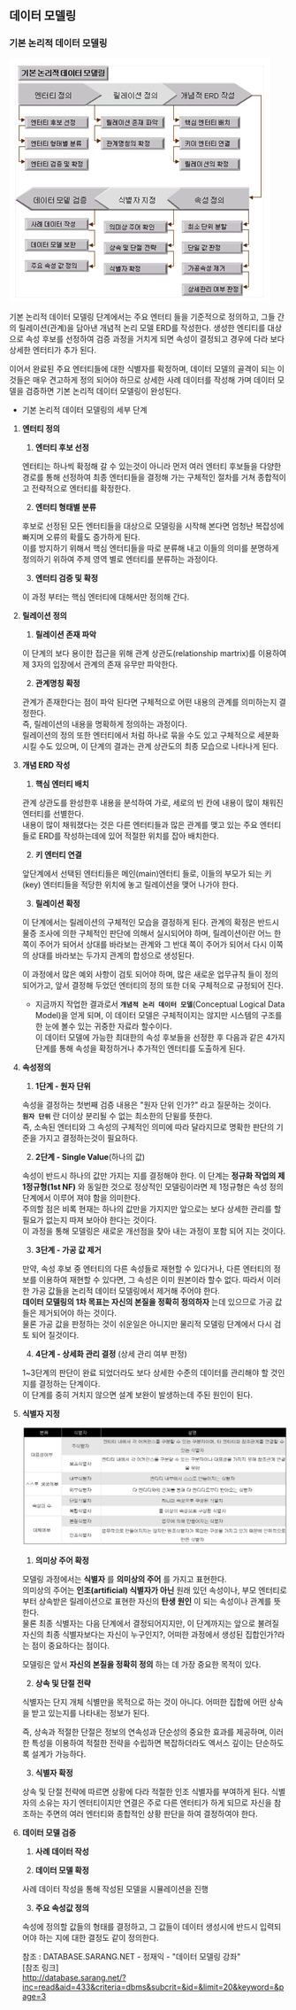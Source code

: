 ## 데이터 모델링


### __기본 논리적 데이터 모델링__

![basicmodel](../image/basicmodel.PNG)

 기본 논리적 데이터 모델링 단계에서는 주요 엔터티 들을 기준적으로 정의하고, 그들 간의 릴레이션(관계)을 담아낸 개념적 논리 모델 ERD를 작성한다. 생성한 엔티티를 대상으로 속성 후보를 선정하여 검증 과정을 거치게 되면 속성이 결정되고 경우에 다라 보다 상세한 엔터티가 추가 된다.

이어서 완료된 주요 엔터티들에 대한 식별자를 확정하며, 데이터 모델의 골격이 되는 이것들은 매우 견고하게 정의 되어야 하므로 상세한 사례 데이터를 작성해 가며 데이터 모델을 검증하면 기본 논리적 데이터 모델링이 완성된다.
  
- 기본 논리적 데이터 모델링의 세부 단계  
1. __엔터티 정의__
 
   1. __엔터티 후보 선정__
    
    엔터티는 하나씩 확정해 갈 수 있는것이 아니라 먼저 여러 엔터티 후보들을 다양한 경로를 통해 선정하여 최종 엔터티들을 결정해 가는 구체적인 절차를 거쳐 종합적이고 전략적으로 엔터티를 확정한다.  
    
   2. __엔터티 형태별 분류__
  
     후보로 선정된 모든 엔터티들을 대상으로 모델링을 시작해 본다면 엄청난 복잡성에 빠지며 오류의 확률도 증가하게 된다.  
     이를 방지하기 위해서 핵심 엔터티들을 따로 분류해 내고 이들의 의미를 분명하게 정의하기 위하여 주제 영역 별로 엔터티를 분류하는 과정이다.
    
   3. __엔터티 검증 및 확정__  
   
     이 과정 부터는 핵심 엔터티에 대해서만 정의해 간다. 

1. __릴레이션 정의__

   1. __릴레이션 존재 파악__

    이 단계의 보다 용이한 접근을 위해 관계 상관도(relationship martrix)를 이용하여 제 3자의 입장에서 관계의 존재 유무만 파악한다.
    
   2. __관계명칭 확정__
   
    관계가 존재한다는 점이 파악 된다면 구체적으로 어떤 내용의 관계를 의미하는지 결정한다.  
    즉, 릴레이션의 내용을 명확하게 정의하는 과정이다.  
    릴레이션의 정의 또한 엔터티에서 처럼 하나로 묶을 수도 있고 구체적으로 세분화 시킬 수도 있으며, 이 단계의 결과는 관계 상관도의 최종 모습으로 나타나게 된다.
    
1. __개념 ERD 작성__

   1. __핵심 엔터티 배치__
   
    관계 상관도를 완성한후 내용을 분석하여 가로, 세로의 빈 칸에 내용이 많이 채워진 엔터티를 선별한다.  
    내용이 많이 채워졌다는 것은 다른 엔터티들과 많은 관계를 맺고 있는 주요 엔터티들로 ERD를 작성하는데에 있어 적절한 위치를 잡아 배치한다.
   
   2. __키 엔터티 연결__
   
    앞단계에서 선택된 엔터티들은 메인(main)엔터티 들로, 이들의 부모가 되는 키(key) 엔터티들을 적당한 위치에 놓고 릴레이션을 맺어 나가야 한다.
    
   3. __릴레이션 확정__
   
    이 단계에서는 릴레이션의 구체적인 모습을 결정하게 된다. 관계의 확정은 반드시 물증 조사에 의한 구체적인 판단에 의해서 실시되어야 하며, 릴레이션이란 어느 한 쪽이 주어가 되어서 상대를 바라보는 관계와 그 반대 쪽이 주어가 되어서 다시 이쪽의 상대를 바라보는 두가지 관계의 합성으로 생성된다.
    
    이 과정에서 많은 예외 사항이 검토 되어야 하며, 많은 새로운 업무규칙 들이 정의 되어가고, 앞서 결정해 두었던 엔터티의 정의 또한 더욱 구체적으로 규정되어 진다.
    
    * 지금까지 작업한 결과로서 __`개념적 논리 데이터 모델`__(Conceptual Logical Data Model)을 얻게 되며, 이 데이터 모델은 구체적이지는 않지만 시스템의 구조를 한 눈에 볼수 있는 귀중한 자료라 할수이다.  
     이 데이터 모델에 가능한 최대한의 속성 후보들을 선정한 후 다음과 같은 4가지 단계를 통해 속성을 확정하거나 추가적인 엔터티를 도출하게 된다.
  
1. __속성정의__
    
    1. __1단계 - 원자 단위__

     속성을 결정하는 첫번째 검증 내용은 "원자 단위 인가?" 라고 질문하는 것이다.  
     __`원자 단위`__ 란 더이상 분리될 수 없는 최소한의 단윌를 뜻한다.  
     즉, 소속된 엔터티와 그 속성의 구체적인 의미에 따라 달라지므로 명확한 판단의 기준을 가지고 결정하는것이 필요하다.
     
    2. __2단계 - Single Value__(하나의 값)  
    
     속성이 반드시 하나의 값만 가지는 지를 결정해야 한다. 이 단계는 __정규화 작업의 제 1정규형(1st NF)__ 와 동일한 것으로 정상적인 모델링이라면 제 1정규형은 속성 정의 단계에서 이루어 져야 함을 의미한다.  
     주의할 점은 비록 현재는 하나의 값만을 가지지만 앞으로는 보다 상세한 관리를 할 필요가 없는지 따져 보아야 한다는 것이다.  
     이 과정을 통해 모델링은 새로운 개선점을 찾아 내는 과정이 포함 되어 지는 것이다.  
     
    3. __3단계 - 가공 값 제거__  
    
     만약, 속성 후보 중 엔터티의 다른 속성들로 재현할 수 있다거나, 다른 엔터티의 정보를 이용하여 재현할 수 있다면, 그 속성은 이미 원본이라 할수 없다. 따라서 이러한 가공 값들을 논리적 데이터 모델링에서 제거해 주어야 한다.  
     __데이터 모델링의 1차 목표는 자신의 본질을 정확히 정의하자__ 는데 있으므로 가공 값들은 제거되어야 하는 것이다.    
     물론 가공 값을 판정하는 것이 쉬운일은 아니지만 물리적 모델링 단계에서 다시 검토 되어 질것이다.  
     
     4. __4단계 - 상세화 관리 결정__ (상세 관리 여부 판정)
     
     1~3단계의 판단이 완료 되었더라도 보다 상세한 수준의 데이터를 관리해야 할 것인지를 결정하는 단계이다.  
     이 단계를 중히 거치지 않으면 설계 보완이 발생하는데 주된 원인이 된다.
     
1. __식별자 지정__

     ![identifiers](../image/identifiers.PNG)

     1. __의미상 주어 확정__  
     
     모델링 과정에서는 __식별자__ 를 __의미상의 주어__ 를 가지고 표현한다.  
     의미상의 주어는 __인조(artificial) 식별자가 아닌__ 원래 있던 속성이나, 부모 엔터티로 부터 상속받은 릴레이션으로 표현한 자신의 __탄생 원인__ 이 되는 속성이나 관계를 뜻한다.  
     물론 최종 식별자는 다음 단계에서 결정되어지지만, 이 단계까지는 앞으로 불려질 자신의 최종 식별자보다는 자신이 누구인지?, 어떠한 과정에서 생성된 집합인가?라는 점이 중요하다는 점이다.  
     
     모델링은 앞서 __자신의 본질을 정확히 정의__ 하는 데 가장 중요한 목적이 있다.
     
     2. __상속 및 단절 전략__
     
     식별자는 단지 개체 식별만을 목적으로 하는 것이 아니다. 어떠한 집합에 어떤 상속을 받고 있는지를 나타내는 정보가 된다.  
     
     즉, 상속과 적절한 단절은 정보의 연속성과 단순성의 중요한 효과를 제공하며, 이러한 특성을 이용하여 적절한 전략을 수립하면 복잡하더라도 엑서스 깊이는 단순하도록 설계가 가능하다.  
     
     3. __식별자 확정__
     
     상속 및 단절 전략에 따르면 상황에 다라 적절한 인조 식별자를 부여하게 된다. 식별자의 소유는 자기 엔터티이지만 연결은 주로 다른 엔터티가 하게 되므로 자신을 참조하는 주면의 여러 엔터티와 종합적인 상황 판단을 하여 결정하여야 한다.
     
1. __데이터 모델 검증__

     1. __사례 데이터 작성__
      
     2. __데이터 모델 확정__ 
     
      사례 데이터 작성을 통해 작성된 모델을 시뮬레이션을 진행
      
     3. __주요 속성값 정의__
     
      속성에 정의할 값들의 형태를 결정하고, 그 값들이 데이터 생성시에 반드시 입력되어야 하는 지에 대한 결정도 같이 정의한다.
     
     
     참조 : DATABASE.SARANG.NET - 정재익 - "데이터 모델링 강좌"  
     [참조 링크]  
     http://database.sarang.net/?inc=read&aid=433&criteria=dbms&subcrit=&id=&limit=20&keyword=&page=3
     
     
     
     
     
     
     
    
